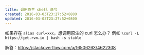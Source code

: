 ```yaml
---
title: 调用原生 shell 命令
created: 2016-03-03T23:27:52+0800
updated: 2016-03-03T23:27:52+0800
---
```



如果存在 `alias curl=xxx`，想调用原生的 curl 怎么办？
例如 `\curl -L https://get.rvm.io | bash -s stable`

解答：https://stackoverflow.com/a/16506263/4622308

